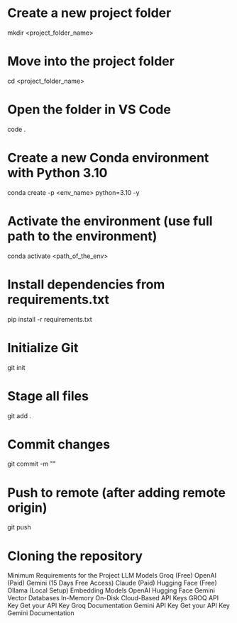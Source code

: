 # Create a new project folder
mkdir <project_folder_name>

# Move into the project folder
cd <project_folder_name>

# Open the folder in VS Code
code .

# Create a new Conda environment with Python 3.10
conda create -p <env_name> python=3.10 -y

# Activate the environment (use full path to the environment)
conda activate <path_of_the_env>

# Install dependencies from requirements.txt
pip install -r requirements.txt

# Initialize Git
git init

# Stage all files
git add .

# Commit changes
git commit -m "<write your commit message>"

# Push to remote (after adding remote origin)
git push

# Cloning the repository
Minimum Requirements for the Project
LLM Models
Groq (Free)
OpenAI (Paid)
Gemini (15 Days Free Access)
Claude (Paid)
Hugging Face (Free)
Ollama (Local Setup)
Embedding Models
OpenAI
Hugging Face
Gemini
Vector Databases
In-Memory
On-Disk
Cloud-Based
API Keys
GROQ API Key
Get your API Key
Groq Documentation
Gemini API Key
Get your API Key
Gemini Documentation
